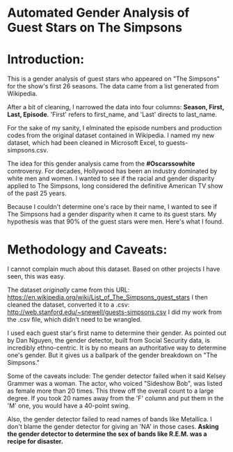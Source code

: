# Automated Gender Analysis of Guest Stars on The Simpsons

# Introduction:

This is a gender analysis of guest stars who appeared on "The Simpsons" for the show's first 26 seasons. The data came from a list generated from Wikipedia. 

After a bit of cleaning, I narrowed the data into four columns: **Season, First, Last, Episode**. 'First' refers to first_name, and 'Last' directs to last_name. 

For the sake of my sanity, I elminated the episode numbers and production codes from the original dataset contained in Wikipedia. I named my new dataset, which had been cleaned in Microsoft Excel, to guests-simpsons.csv. 

The idea for this gender analysis came from the **#Oscarssowhite** controversy. For decades, Hollywood has been an industry dominated by white men and women. I wanted to see if the racial and gender disparity applied to The Simpsons, long considered the definitive American TV show of the past 25 years. 

Because I couldn't determine one's race by their name, I wanted to see if The Simpsons had a gender disparity when it came to its guest stars. My hypothesis was that 90% of the guest stars were men. Here's what I found.


# Methodology and Caveats:

I cannot complain much about this dataset. Based on other projects I have seen, this was easy. 

The dataset *originally* came from this URL: https://en.wikipedia.org/wiki/List_of_The_Simpsons_guest_stars
I then cleaned the dataset, converted it to a .csv: http://web.stanford.edu/~snewell/guests-simpsons.csv
I did my work from the .csv file, which didn't need to be wrangled.

I used each guest star's first name to determine their gender. As pointed out by Dan Nguyen, the gender detector, built from Social Security data, is incredibly ethno-centric. It is by no means an authoritative way to determine one's gender. But it gives us a ballpark of the gender breakdown on "The Simpsons."

Some of the caveats include:
The gender detector failed when it said Kelsey Grammer was a woman. The actor, who voiced "Sideshow Bob", was listed as female more than 20 times. This threw off the overall count to a large degree. If you took 20 names away from the 'F' column and put them in the 'M' one, you would have a 40-point swing.

Also, the gender detector failed to read names of bands like Metallica. I don't blame the gender detector for giving an 'NA' in those cases. **Asking the gender detector to determine the sex of bands like R.E.M. was a recipe for disaster.**
